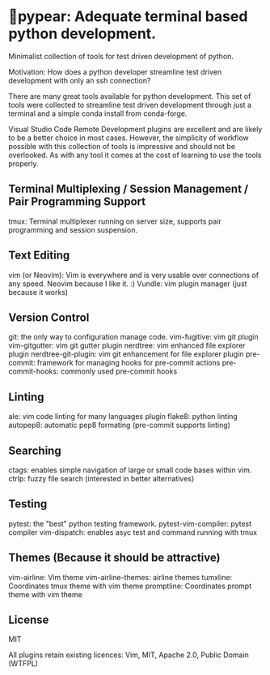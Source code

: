 # :pear:pypear: Adequate terminal based python development.

Minimalist collection of tools for test driven development of python.

Motivation:  How does a python developer streamline test driven development with only an ssh connection?

There are many great tools available for python development.  This set of tools were collected to streamline test driven development through just a terminal and a simple conda install from conda-forge.

Visual Studio Code Remote Development plugins are excellent and are likely to be a better choice in most cases.  However, the simplicity of workflow possible with this collection of tools is impressive and should not be overlooked.  As with any tool it comes at the cost of learning to use the tools properly.

## Terminal Multiplexing / Session Management / Pair Programming Support
tmux: Terminal multiplexer running on server size, supports pair programming and session suspension.

## Text Editing
vim (or Neovim): Vim is everywhere and is very usable over connections of any speed. Neovim because I like it. :)
Vundle: vim plugin manager (just because it works)

## Version Control
git: the only way to configuration manage code.
vim-fugitive: vim git plugin
vim-gitgutter: vim git gutter plugin
nerdtree: vim enhanced file explorer plugin
nerdtree-git-plugin: vim git enhancement for file explorer plugin
pre-commit: framework for managing hooks for pre-commit actions
pre-commit-hooks: commonly used pre-commit hooks

## Linting
ale: vim code linting for many languages plugin
flake8: python linting
autopep8: automatic pep8 formating
(pre-commit supports linting)

## Searching
ctags: enables simple navigation of large or small code bases within vim.
ctrlp: fuzzy file search (interested in better alternatives)

## Testing
pytest: the "best" python testing framework.
pytest-vim-compiler: pytest compiler
vim-dispatch: enables asyc test and command running with tmux

## Themes (Because it should be attractive)
vim-airline: Vim theme
vim-airline-themes: airline themes
tumxline: Coordinates tmux theme with vim theme
promptline: Coordinates prompt theme with vim theme

## License

MIT

All plugins retain existing licences:  Vim, MIT, Apache 2.0, Public Domain (WTFPL)

